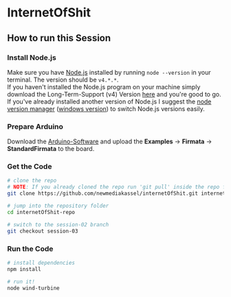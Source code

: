 # InternetOfShit

## How to run this Session

### Install Node.js

Make sure you have [Node.js](https://nodejs.org/) installed by running `node --version` in your terminal. The version should be `v4.*.*`.  
If you haven't installed the Node.js program on your machine simply download the Long-Term-Support (v4) Version [here](https://nodejs.org/en/download/) and you're good to go.
If you've already installed another version of Node.js I suggest the [node version manager](https://github.com/creationix/nvm) ([windows version](https://github.com/coreybutler/nvm-windows)) to switch Node.js versions easily.


### Prepare Arduino

Download the [Arduino-Software](http://arduino.cc/) and upload the __Examples__ -> __Firmata__ -> __StandardFirmata__ to the board.

### Get the Code

```bash
# clone the repo
# NOTE: If you already cloned the repo run 'git pull' inside the repo folder instead to fetch the latest sessions and updates.
git clone https://github.com/newmediakassel/internetOfShit.git internetOfShit-repo

# jump into the repository folder
cd internetOfShit-repo

# switch to the session-02 branch
git checkout session-03
```

### Run the Code

```bash
# install dependencies
npm install

# run it!
node wind-turbine
```
